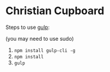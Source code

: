 # Christian Cupboard

Steps to use [gulp](http://gulpjs.com/):

(you may need to use sudo)
1. `npm install gulp-cli -g` 
2. `npm install`
3. `gulp`
